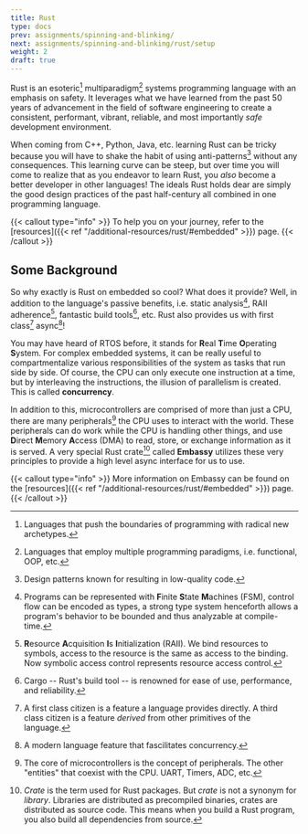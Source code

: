 ```yaml
---
title: Rust
type: docs
prev: assignments/spinning-and-blinking/
next: assignments/spinning-and-blinking/rust/setup
weight: 2
draft: true
---
```


Rust is an esoteric[^1] multiparadigm[^2] systems programming language with an emphasis on safety.
It leverages what we have learned from the past 50 years of advancement in the field of software engineering
to create a consistent, performant, vibrant, reliable, and most importantly *safe* development environment.

When coming from C++, Python, Java, etc. learning Rust can be tricky because you will have to shake the
habit of using anti-patterns[^3] without any consequences. This learning curve can be steep, but over time you
will come to realize that as you endeavor to learn Rust, you *also* become a better developer in other
languages! The ideals Rust holds dear are simply the good design practices of the past half-century all combined
in one programming language.

{{< callout type="info" >}}
  To help you on your journey, refer to the [resources]({{< ref "/additional-resources/rust/#embedded" >}}) page.
{{< /callout >}}

## Some Background

So why exactly is Rust on embedded so cool? What does it provide?
Well, in addition to the language's passive benefits, i.e. static analysis[^4], RAII adherence[^5], fantastic build tools[^6], etc.
Rust also provides us with first class[^7] async[^8]!

You may have heard of RTOS before, it stands for **R**eal **T**ime **O**perating **S**ystem. For complex embedded systems, it can be
really useful to compartmentalize various responsibilities of the system as tasks that run side by side. Of course, the CPU can only
execute one instruction at a time, but by interleaving the instructions, the illusion of parallelism is created. This is called **concurrency**.

In addition to this, microcontrollers are comprised of more than just a CPU, there are many peripherals[^9] the CPU uses to interact with the world.
These peripherals can do work while the CPU is handling other things, and use **D**irect **M**emory **A**ccess (DMA) to read, store, or exchange
information as it is served. A very special Rust crate[^10] called **Embassy** utilizes these very principles to provide a high level async interface
for us to use.

{{< callout type="info" >}}
  More information on Embassy can be found on the [resources]({{< ref "/additional-resources/rust/#embedded" >}}) page.
{{< /callout >}}

[^1]: Languages that push the boundaries of programming with radical new archetypes.
[^2]: Languages that employ multiple programming paradigms, i.e. functional, OOP, etc.
[^3]: Design patterns known for resulting in low-quality code.
[^4]: Programs can be represented with **F**inite **S**tate **M**achines (FSM), control flow can be encoded as types, a strong type system henceforth allows
a program's behavior to be bounded and thus analyzable at compile-time.
[^5]: **R**esource **A**cquisition **I**s **I**nitialization (RAII). We bind resources to symbols, access to the resource
is the same as access to the binding. Now symbolic access control represents resource access control.
[^6]: Cargo -- Rust's build tool -- is renowned for ease of use, performance, and reliability.
[^7]: A first class citizen is a feature a language provides directly.
A third class citizen is a feature *derived* from other primitives of the language.
[^8]: A modern language feature that fascilitates concurrency.
[^9]: The core of microcontrollers is the concept of peripherals. The other "entities" that coexist with the CPU.
UART, Timers, ADC, etc.
[^10]: *Crate* is the term used for Rust packages. But *crate* is not a synonym
for *library*. Libraries are distributed as precompiled binaries, crates are
distributed as source code. This means when you build a Rust program, you also
build all dependencies from source.
